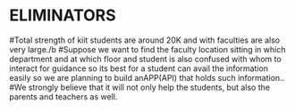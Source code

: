 # ELIMINATORS

#Total strength of kiit students are around 20K and with faculties are also very large./b
#Suppose we want to find the faculty location sitting in which department and at which floor and student is also confused with whom to interact for guidance so its best for a student can avail the information easily so we are planning to build anAPP(API) that holds such information.. 
#We  strongly believe that it will not only help the students, but also the parents and teachers as well.


